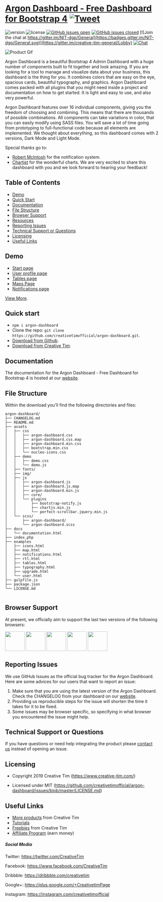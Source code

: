 # [Argon Dashboard - Free Dashboard for Bootstrap 4](https://demos.creative-tim.com/argon-dashboard/index.php) [![Tweet](https://img.shields.io/twitter/url/http/shields.io.svg?style=social&logo=twitter)](https://twitter.com/intent/tweet?text=Argon%20Dashboard%20by%20Creative%20Tim&url=https%3A%2F%2Fdemos.creative-tim.com%2Fargon-dashboard%2Fexamples%2Fdashboard.html&via=CreativeTim)


 ![version](https://img.shields.io/badge/version-1.1.1-blue.svg)  ![license](https://img.shields.io/badge/license-MIT-blue.svg) [![GitHub issues open](https://img.shields.io/github/issues/creativetimofficial/argon-dashboard/issues.svg?maxAge=2592000)](https://github.com/creativetimofficial/argon-dashboard/issues/issues?q=is%3Aopen+is%3Aissue) [![GitHub issues closed](https://img.shields.io/github/issues-closed-raw/creativetimofficial/argon-dashboard/issues.svg?maxAge=2592000)](https://github.com/creativetimofficial/argon-dashboard/issues/issues?q=is%3Aissue+is%3Aclosed) [![Join the chat at https://gitter.im/NIT-dgp/General](https://badges.gitter.im/NIT-dgp/General.svg)](https://gitter.im/creative-tim-general/Lobby) [![Chat](https://img.shields.io/badge/chat-on%20discord-7289da.svg)](https://discord.gg/E4aHAQy)


![Product Gif](https://raw.githack.com/creativetimofficial/public-assets/master/argon-dashboard/argon-dashboard.jpg)

Argon Dashboard is a beautiful Bootstrap 4 Admin Dashboard with a huge number of components built to fit together and look amazing. If you are looking for a tool to manage and visualize data about your business, this dashboard is the thing for you. It combines colors that are easy on the eye, spacious cards, beautiful typography, and graphics.
Argon Dashboard comes packed with all plugins that you might need inside a project and documentation on how to get started. It is light and easy to use, and also very powerful.

Argon Dashboard features over 16 individual components, giving you the freedom of choosing and combining. This means that there are thousands of possible combinations. All components can take variations in color, that you can easily modify using SASS files. You will save a lot of time going from prototyping to full-functional code because all elements are implemented.
We thought about everything, so this dashboard comes with 2 versions, Dark Mode and Light Mode.

Special thanks go to:
- [Robert McIntosh](https://github.com/mouse0270/bootstrap-notify) for the notification system.
- [Chartist](https://gionkunz.github.io/chartist-js/) for the wonderful charts.
We are very excited to share this dashboard with you and we look forward to hearing your feedback!


## Table of Contents


* [Demo](#demo)
* [Quick Start](#quick-start)
* [Documentation](#documentation)
* [File Structure](#file-structure)
* [Browser Support](#browser-support)
* [Resources](#resources)
* [Reporting Issues](#reporting-issues)
* [Technical Support or Questions](#technical-support-or-questions)
* [Licensing](#licensing)
* [Useful Links](#useful-links)


## Demo

- [Start page](https://demos.creative-tim.com/argon-dashboard/index.php)
- [User profile page](https://demos.creative-tim.com/argon-dashboard/examples/user.html)
- [Tables page ](https://demos.creative-tim.com/argon-dashboard/examples/tables.html)
- [Maps Page](https://demos.creative-tim.com/argon-dashboard/examples/map.html)
- [Notifications page](https://demos.creative-tim.com/argon-dashboard/examples/notifications.html)

[View More](https://demos.creative-tim.com/argon-dashboard/index.php).


## Quick start

- `npm i argon-dashboard`
- Clone the repo: `git clone https://github.com/creativetimofficial/argon-dashboard.git`.
- [Download from Github](https://github.com/creativetimofficial/argon-dashboard/archive/master.zip).
- [Download from Creative Tim](https://www.creative-tim.com/product/argon-dashboard).


## Documentation
The documentation for the Argon Dashboard - Free Dashboard for Bootstrap 4 is hosted at our [website](https://demos.creative-tim.com/argon-dashboard/docs/1.0/getting-started/introduction.html).


## File Structure
Within the download you'll find the following directories and files:

```
argon-dashboard/
├── CHANGELOG.md
├── README.md
├── assets
│   ├── css
│   │   ├── argon-dashboard.css
│   │   ├── argon-dashboard.css.map
│   │   ├── argon-dashboard.min.css
│   │   ├── bootstrap.min.css
│   │   └── nucleo-icons.css
│   ├── demo
│   │   ├── demo.css
│   │   └── demo.js
│   ├── fonts/
│   ├── img/
│   ├── js
│   │   ├── argon-dashboard.js
│   │   ├── argon-dashboard.js.map
│   │   ├── argon-dashboard.min.js
│   │   ├── core/
│   │   └── plugins
│   │       ├── bootstrap-notify.js
│   │       ├── chartjs.min.js
│   │       └── perfect-scrollbar.jquery.min.js
│   └── scss/
│       ├── argon-dashboard/
│       └── argon-dashboard.scss
├── docs
│   └── documentation.html
├── index.php
├── examples
│   ├── icons.html
│   ├── map.html
│   ├── notifications.html
│   ├── rtl.html
│   ├── tables.html
│   ├── typography.html
│   ├── upgrade.html
│   └── user.html
├── gulpfile.js
├── package.json
└── LICENSE.md


```


## Browser Support

At present, we officially aim to support the last two versions of the following browsers:

<img src="https://s3.amazonaws.com/creativetim_bucket/github/browser/chrome.png" width="64" height="64"> <img src="https://s3.amazonaws.com/creativetim_bucket/github/browser/firefox.png" width="64" height="64"> <img src="https://s3.amazonaws.com/creativetim_bucket/github/browser/edge.png" width="64" height="64"> <img src="https://s3.amazonaws.com/creativetim_bucket/github/browser/safari.png" width="64" height="64"> <img src="https://s3.amazonaws.com/creativetim_bucket/github/browser/opera.png" width="64" height="64">



## Reporting Issues

We use GitHub Issues as the official bug tracker for the Argon Dashboard. Here are some advices for our users that want to report an issue:

1. Make sure that you are using the latest version of the Argon Dashboard. Check the CHANGELOG from your dashboard on our [website](https://www.creative-tim.com/).
2. Providing us reproducible steps for the issue will shorten the time it takes for it to be fixed.
3. Some issues may be browser specific, so specifying in what browser you encountered the issue might help.


## Technical Support or Questions

If you have questions or need help integrating the product please [contact us]() instead of opening an issue.



## Licensing

- Copyright 2019 Creative Tim (https://www.creative-tim.com/)

- Licensed under MIT (https://github.com/creativetimofficial/argon-dashboard/issues/blob/master/LICENSE.md)



## Useful Links

- [More products](https://www.creative-tim.com/bootstrap-themes) from Creative Tim
- [Tutorials](https://www.youtube.com/channel/UCVyTG4sCw-rOvB9oHkzZD1w)
- [Freebies](https://www.creative-tim.com/bootstrap-themes/free) from Creative Tim
- [Affiliate Program](https://www.creative-tim.com/affiliates/new) (earn money)

##### Social Media

Twitter: <https://twitter.com/CreativeTim>

Facebook: <https://www.facebook.com/CreativeTim>

Dribbble: <https://dribbble.com/creativetim>

Google+: <https://plus.google.com/+CreativetimPage>

Instagram: <https://instagram.com/creativetimofficial>

